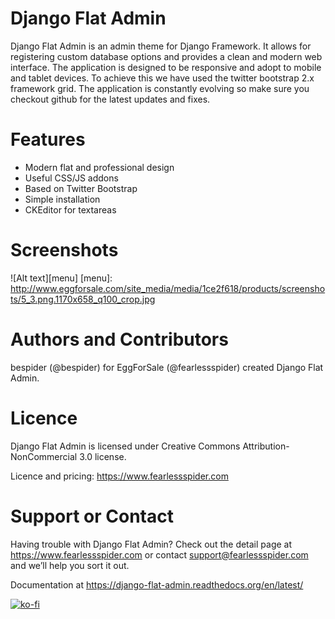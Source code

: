 Django Flat Admin
=================

Django Flat Admin is an admin theme for Django Framework. It allows for registering custom database options and provides a clean and modern web interface. The application is designed to be responsive and adopt to mobile and tablet devices. To achieve this we have used the twitter bootstrap 2.x framework grid. The application is constantly evolving so make sure you checkout github for the latest updates and fixes.

Features
=================

* Modern flat and professional design
* Useful CSS/JS addons
* Based on Twitter Bootstrap
* Simple installation
* CKEditor for textareas

Screenshots
=================

![Alt text][menu]
[menu]: http://www.eggforsale.com/site_media/media/1ce2f618/products/screenshots/5_3.png.1170x658_q100_crop.jpg

Authors and Contributors
=================

bespider (@bespider) for EggForSale (@fearlessspider) created Django Flat Admin.

Licence
=================

Django Flat Admin is licensed under Creative Commons Attribution-NonCommercial 3.0 license.

Licence and pricing: https://www.fearlessspider.com

Support or Contact
=================

Having trouble with Django Flat Admin? Check out the detail page at https://www.fearlessspider.com or contact support@fearlessspider.com and we’ll help you sort it out.

Documentation at https://django-flat-admin.readthedocs.org/en/latest/

[![ko-fi](https://ko-fi.com/img/githubbutton_sm.svg)](https://ko-fi.com/L3L37QTKJ)
